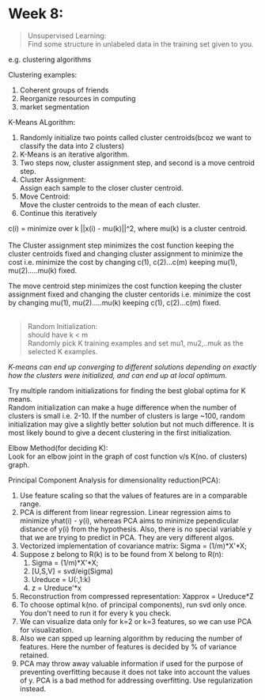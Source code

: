 # Week 8:

>Unsupervised Learning:<br>
Find some structure in unlabeled data in the training set given to you.

e.g. clustering algorithms

Clustering examples:
1. Coherent groups of friends
2. Reorganize resources in computing
3. market segmentation<br>

K-Means ALgorithm:<br>
1. Randomly initialize two points called cluster centroids(bcoz we want to classify the data into 2 clusters)<br>
2. K-Means is an iterative algorithm.<br>
3. Two steps now, cluster assignment step, and second is a move centroid step.
4. Cluster Assignment:<br>
    Assign each sample to the closer cluster centroid.<br>
5. Move Centroid:<br>
    Move the cluster centroids to the mean of each cluster.<br> 
6. Continue this iteratively  <br>

c(i) = minimize over k ||x(i) - mu(k)||^2,
where mu(k) is a cluster centroid.<br>
<br>
The Cluster assignment step minimizes the cost function keeping the cluster centroids fixed and changing cluster assignment to minimize the cost i.e. minimize the cost by changing c(1), c(2)...c(m) keeping mu(1), mu(2).....mu(k) fixed.<br>

The move centroid step minimizes the cost function keeping the cluster assignment fixed and changing the cluster centorids i.e. minimize the cost by changing mu(1), mu(2).....mu(k) keeping c(1), c(2)...c(m) fixed.
<br>
<br>

>Random Initialization:<br>
should have k < m<br> 
Randomly pick K training examples and set mu1, mu2,..muk as the selected K examples.

*K-means can end up converging to different solutions depending on exactly how the clusters were initialized, and can end up at local optimum.*
<br>

Try multiple random initializations for finding the best global optima for K means.<br>
Random initialization can make a huge difference when the number of clusters is small i.e. 2-10. If the number of clusters is large ~100, random initialization may give a slightly better solution but not much difference. It is most likely bound to give a decent clustering in the first initialization.<br>

Elbow Method(for deciding K):<br>
Look for an elbow joint in the graph of cost function v/s K(no. of clusters) graph.

Principal Component Analysis for dimensionality reduction(PCA):<br>
1. Use feature scaling so that the values of features are in a comparable range.
2. PCA is different from linear regression. Linear regression aims to minimize yhat(i) - y(i), whereas PCA aims to minimize pependicular distance of y(i) from the hypothesis. Also, there is no special variable y that we are trying to predict in PCA. They are very different algos.
3. Vectorized implementation of covariance matrix:
   Sigma = (1/m)\*X'*X;
4. Suppose z belong to R(k) is to be found from X belong to R(n):
   1. Sigma = (1/m)\*X'*X;
   2. [U,S,V] = svd/eig(Sigma)
   3. Ureduce = U(:,1:k)
   4. z = Ureduce'*x
5. Reconstruction from compressed representation:
   Xapprox = Ureduce*Z
6. To choose optimal k(no. of principal components), run svd only once. You don't need to run it for every k you check.
7. We can visualize data only for k=2 or k=3 features, so we can use PCA for visualization.
8. Also we can spped up learning algorithm by reducing the number of features. Here the number of features is decided by % of variance retained.
9. PCA may throw away valuable information if used for the purpose of preventing overfitting because it does not take into account the values of y. PCA is a bad method for addressing overfitting. Use regularization instead.